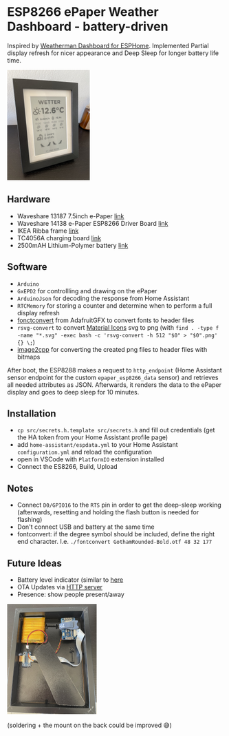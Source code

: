 # ESP8266 ePaper Weather Dashboard - battery-driven

Inspired by [Weatherman Dashboard for ESPHome](https://github.com/Madelena/esphome-weatherman-dashboard).
Implemented Partial display refresh for nicer appearance and Deep Sleep for longer battery life time.

<img src="./images/epaper.jpg" alt="epaper" style="zoom: 25%;" />



## Hardware

- Waveshare 13187 7.5inch e-Paper [link](https://www.welectron.com/Waveshare-13187-75inch-e-Paper)
- Waveshare 14138 e-Paper ESP8266 Driver Board [link](https://www.welectron.com/Waveshare-14138-e-Paper-ESP8266-Driver-Board)
- IKEA Ribba frame [link](https://www.ikea.com/at/de/p/ribba-bilderrahmen-schwarz-50378448/)
- TC4056A charging board [link](https://www.berrybase.at/ladeplatine-fuer-3-7v-liion/lipo-akkus-mit-ausgang-usb-type-c-buchse-loetpads-1000ma)
- 2500mAH Lithium-Polymer battery [link](https://www.berrybase.at/lp-785060-lithium-polymer/lipo-akku-3-7v-2500mah-mit-2-pin-jst-stecker)

## Software

- `Arduino`
- `GxEPD2` for controllling and drawing on the ePaper
- `ArduinoJson` for decoding the response from Home Assistant
- `RTCMemory` for storing a counter and determine when to perform a full display refresh
- [fonctconvert](https://github.com/adafruit/Adafruit-GFX-Library/tree/master/fontconvert) from AdafruitGFX to convert fonts to header files
- `rsvg-convert` to convert [Material Icons](https://fonts.google.com/icons) svg to png (with `find . -type f -name "*.svg" -exec bash -c 'rsvg-convert -h 512 "$0" > "$0".png' {} \;`)
- [image2cpp](https://javl.github.io/image2cpp/) for converting the created png files to header files with bitmaps

After boot, the ESP8288 makes a request to `http_endpoint` (Home Assistant sensor endpoint for the custom `epaper_esp8266_data` sensor) and retrieves all needed attributes as JSON. Afterwards, it renders the data to the ePaper display and goes to deep sleep for 10 minutes.

## Installation
- `cp src/secrets.h.template src/secrets.h` and fill out credentials (get the HA token from your Home Assistant profile page)
- add `home-assistant/espdata.yml` to your Home Assistant `configuration.yml` and reload the configuration
- open in VSCode with `PlatformIO` extension installed
- Connect the ES8266, Build, Upload

## Notes
- Connect `D0/GPIO16` to the `RTS` pin in order to get the deep-sleep working (afterwards, resetting and holding the flash button is needed for flashing)
- Don't connect USB and battery at the same time
- fontconvert: if the degree symbol should be included, define the right end character. I.e. `./fontconvert GothamRounded-Bold.otf 48 32 177`

## Future Ideas
- Battery level indicator (similar to [here](https://ezcontents.org/esp8266-battery-level-meter)
- OTA Updates via [HTTP server](https://arduino-esp8266.readthedocs.io/en/latest/ota_updates/readme.html#http-server)
- Presence: show people present/away



<img src="./images/epaper-back.jpg" alt="epaper-back" style="zoom:25%;" />

(soldering + the mount on the back could be improved 😅)

